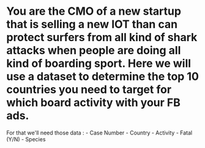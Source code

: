 # You are the CMO of a new startup that is selling a new IOT than can protect surfers from all kind of shark attacks when people are doing all kind of boarding sport. Here we will use a dataset to determine the top 10 countries you need to target for which board activity with your FB ads.

For that we'll need those data :
    - Case Number
    - Country
    - Activity
    - Fatal (Y/N)
    - Species
